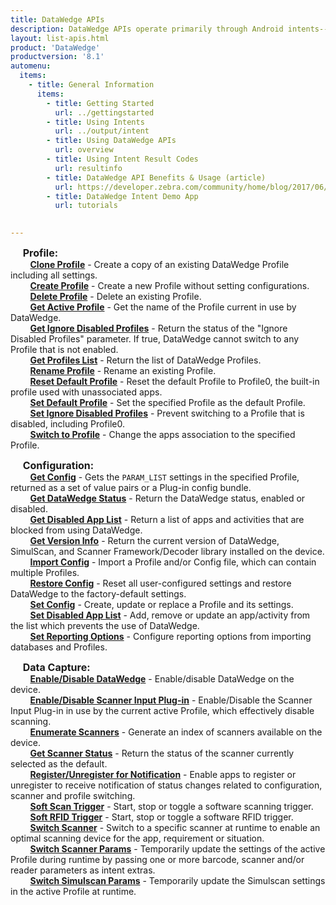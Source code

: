 ```yaml
---
title: DataWedge APIs
description: DataWedge APIs operate primarily through Android intents--specific commands that can be used by other applications to control data capture without the need to directly access the DataWedge UI.  
layout: list-apis.html
product: 'DataWedge'
productversion: '8.1'
automenu:
  items:
    - title: General Information
      items:
        - title: Getting Started
          url: ../gettingstarted
        - title: Using Intents 
          url: ../output/intent
        - title: Using DataWedge APIs 
          url: overview
        - title: Using Intent Result Codes  
          url: resultinfo
        - title: DataWedge API Benefits & Usage (article) 
          url: https://developer.zebra.com/community/home/blog/2017/06/27/datawedge-apis-benefits-challenges
        - title: DataWedge Intent Demo App 
          url: tutorials

    
---
```

<!--
// Removed from above section

- title: DataWedge APIs
      items:
        - title: Clone Profile 
          url: cloneprofile
        - title: Create Profile 
          url: createprofile
        - title: Delete Profile 
          url: deleteprofile
        - title: Enable/Disable DataWedge 
          url: enabledatawedge
        - title: Enumerate Scanners 
          url: enumeratescanners
        - title: Get Active Profile 
          url: getactiveprofile
        - title: Get Config 
          url: getconfig
        - title: Get DataWedge Status 
          url: getdatawedgestatus
        - title: Get Disabled App List 
          url: getdisabledapplist
        - title: Get Ignore Disabled Profiles 
          url: getignoredisabledprofiles
        - title: Get Profiles List 
          url: getprofileslist
        - title: Get Scanner Status 
          url: getscannerstatus
        - title: Get Version Info 
          url: getversioninfo
        - title: Import Config 
          url: importconfig
        - title: Register/Unregister for Notification 
          url: registerfornotification
        - title: Rename Profile 
          url: renameprofile
        - title: Reset Default Profile 
          url: resetdefaultprofile
        - title: Restore Config 
          url: restoreconfig
        - title: Scanner Input Plug-in 
          url: scannerinputplugin
        - title: Set Config 
          url: setconfig
        - title: Set Default Profile 
          url: setdefaultprofile
        - title: Set Disabled App List 
          url: setdisabledapplist
        - title: Set Ignore Disabled Profiles 
          url: setignoredisabledprofiles
        - title: Set Reporting Options 
          url: setreportingoptions   
        - title: Soft Scan Trigger 
          url: softscantrigger
        - title: Soft RFID Trigger 
          url: softrfidtrigger
        - title: Switch Scanner 
          url: switchscanner
        - title: Switch Scanner Params 
          url: switchscannerparams
        - title: Switch SimulScan Params 
          url: switchsimulscanparams
        - title: Switch to Profile 
          url: switchtoprofile
-->
<!--
<table border="0">
 <tr>
    <td><b style="font-size:18px">Profile:</b></td>
    <td><b style="font-size:18px">Configuration:</b></td>
    <td><b style="font-size:18px">Data Capture:</b></td>
 </tr>
 <tr>
    <td><a href="./cloneprofile">Clone Profile</a></td>
    <td><a href="./getconfig">Get Config</a></td>
    <td><a href="./enabledatawedge">Enable/Disable DataWedge</a></td>
 </tr>
 <tr>
    <td><a href="./createprofile">Create Profile&nbsp;&nbsp;&nbsp;&nbsp;&nbsp;&nbsp;</a></td>
    <td><a href="./getdatawedgestatus">Get DataWedge Status&nbsp;&nbsp;&nbsp;&nbsp;&nbsp;&nbsp;</a></td>
    <td><a href="./scannerinputplugin">Enable/Disable Scanner Input Plug-in</a></td>
 </tr>
 <tr>
    <td><a href="./deleteprofile">Delete Profile</a></td>
    <td><a href="./getdisabledapplist">Get Disabled App List</a></td>
    <td><a href="./enumeratescanners">Enumerate Scanners</a></td>
 </tr>
 <tr>
    <td><a href="./getactiveprofile">Get Active Profile</a></td>
    <td><a href="./getversioninfo">Get Version Info</a></td>
    <td><a href="./getscannerstatus">Get Scanner Status</a></td>
 </tr>
 <tr>
    <td><a href="./getignoredisabledprofiles">Get Ignore Disabled Profiles</a></td>
    <td><a href="./importconfig">Import Config</a></td>
    <td><a href="./registerfornotification">Register/Unregister for Notification</a></td>
 </tr>
 <tr>
    <td><a href="./getprofileslist">Get Profiles List</a></td>
    <td><a href="./restoreconfig">Restore Config</a></td>
    <td><a href="./softscantrigger">Soft Scan Trigger</a></td>
 </tr>
 <tr>
    <td><a href="./renameprofile">Rename Profile</a></td>
    <td><a href="./setconfig">Set Config</a></td>
    <td><a href="./switchscanner">Switch Scanner</a></td>
 </tr>
 <tr>
    <td><a href="./resetdefaultprofile">Reset Default Profile</a></td>
    <td><a href="./setdisabledapplist">Set Disabled App List</a></td>
    <td><a href="./switchscannerparams">Switch Scanner Params</a></td>
 </tr>
 <tr>
    <td><a href="./setdefaultprofile">Set Default Profile</a></td>
    <td><a href="./setreportingoptions">Set Reporting Options</a></td>
    <td><a href=""></a></td>
 </tr>
 <tr>
    <td><a href="./setignoredisabledprofiles">Set Ignore Disabled Profiles</a></td>
    <td><a href="./switchsimulscanparams">Switch Simulscan Params</a></td>
    <td><a href=""></a></td>
 </tr>
 <tr>
    <td><a href="./switchtoprofile">Switch to Profile</a></td>
    <td><a href=""></a></td>
    <td><a href=""></a></td>
 </tr>
</table>
-->
&nbsp;&nbsp;&nbsp;&nbsp;&nbsp;<b style="font-size:16px">Profile:</b><br />
&nbsp;&nbsp;&nbsp;&nbsp;&nbsp;&nbsp;&nbsp;&nbsp;**<a href="./cloneprofile">Clone Profile</a>** - Create a copy of an existing DataWedge Profile including all settings.<br/>
&nbsp;&nbsp;&nbsp;&nbsp;&nbsp;&nbsp;&nbsp;&nbsp;**<a href="./createprofile">Create Profile</a>** - Create a new Profile without setting configurations.<br />
&nbsp;&nbsp;&nbsp;&nbsp;&nbsp;&nbsp;&nbsp;&nbsp;**<a href="./deleteprofile">Delete Profile</a>** - Delete an existing Profile.<br />
&nbsp;&nbsp;&nbsp;&nbsp;&nbsp;&nbsp;&nbsp;&nbsp;**<a href="./getactiveprofile">Get Active Profile</a>** - Get the name of the Profile current in use by DataWedge.<br />
&nbsp;&nbsp;&nbsp;&nbsp;&nbsp;&nbsp;&nbsp;&nbsp;**<a href="./getignoredisabledprofiles">Get Ignore Disabled Profiles</a>** - Return the status of the "Ignore Disabled Profiles" parameter. If true, DataWedge cannot switch to any Profile that is not enabled.<br />
&nbsp;&nbsp;&nbsp;&nbsp;&nbsp;&nbsp;&nbsp;&nbsp;**<a href="./getprofileslist">Get Profiles List</a>** - Return the list of DataWedge Profiles.<br />
&nbsp;&nbsp;&nbsp;&nbsp;&nbsp;&nbsp;&nbsp;&nbsp;**<a href="./renameprofile">Rename Profile</a>** - Rename an existing Profile.<br />
&nbsp;&nbsp;&nbsp;&nbsp;&nbsp;&nbsp;&nbsp;&nbsp;**<a href="./resetdefaultprofile">Reset Default Profile</a>** - Reset the default Profile to Profile0, the built-in profile used with unassociated apps.<br />
&nbsp;&nbsp;&nbsp;&nbsp;&nbsp;&nbsp;&nbsp;&nbsp;**<a href="./setdefaultprofile">Set Default Profile</a>** - Set the specified Profile as the default Profile.<br />
&nbsp;&nbsp;&nbsp;&nbsp;&nbsp;&nbsp;&nbsp;&nbsp;**<a href="./setignoredisabledprofiles">Set Ignore Disabled Profiles</a>** - Prevent switching to a Profile that is disabled, including Profile0.<br />
&nbsp;&nbsp;&nbsp;&nbsp;&nbsp;&nbsp;&nbsp;&nbsp;**<a href="./switchtoprofile">Switch to Profile</a>** - Change the apps association to the specified Profile.
    
&nbsp;&nbsp;&nbsp;&nbsp;&nbsp;<b style="font-size:16px">Configuration:</b><br />
&nbsp;&nbsp;&nbsp;&nbsp;&nbsp;&nbsp;&nbsp;&nbsp;**<a href="./getconfig">Get Config</a>** - Gets the `PARAM_LIST` settings in the specified Profile, returned as a set of value pairs or a Plug-in config bundle. <br />
&nbsp;&nbsp;&nbsp;&nbsp;&nbsp;&nbsp;&nbsp;&nbsp;**<a href="./getdatawedgestatus">Get DataWedge Status</a>** - Return the DataWedge status, enabled or disabled.<br />
&nbsp;&nbsp;&nbsp;&nbsp;&nbsp;&nbsp;&nbsp;&nbsp;**<a href="./getdisabledapplist">Get Disabled App List</a>** - Return a list of apps and activities that are blocked from using DataWedge.<br />
&nbsp;&nbsp;&nbsp;&nbsp;&nbsp;&nbsp;&nbsp;&nbsp;**<a href="./getversioninfo">Get Version Info</a>** - Return the current version of DataWedge, SimulScan, and Scanner Framework/Decoder library installed on the device.<br />
&nbsp;&nbsp;&nbsp;&nbsp;&nbsp;&nbsp;&nbsp;&nbsp;**<a href="./importconfig">Import Config</a>** - Import a Profile and/or Config file, which can contain multiple Profiles.<br />
&nbsp;&nbsp;&nbsp;&nbsp;&nbsp;&nbsp;&nbsp;&nbsp;**<a href="./restoreconfig">Restore Config</a></td>** - Reset all user-configured settings and restore DataWedge to the factory-default settings.<br />
&nbsp;&nbsp;&nbsp;&nbsp;&nbsp;&nbsp;&nbsp;&nbsp;**<a href="./setconfig">Set Config</a>** - Create, update or replace a Profile and its settings.<br />
&nbsp;&nbsp;&nbsp;&nbsp;&nbsp;&nbsp;&nbsp;&nbsp;**<a href="./setdisabledapplist">Set Disabled App List</a>** - Add, remove or update an app/activity from the list which prevents the use of DataWedge.<br />
&nbsp;&nbsp;&nbsp;&nbsp;&nbsp;&nbsp;&nbsp;&nbsp;**<a href="./setreportingoptions">Set Reporting Options</a>** - Configure reporting options from importing databases and Profiles.<br />

&nbsp;&nbsp;&nbsp;&nbsp;&nbsp;<b style="font-size:16px">Data Capture:</b><br />
&nbsp;&nbsp;&nbsp;&nbsp;&nbsp;&nbsp;&nbsp;&nbsp;**<a href="./enabledatawedge">Enable/Disable DataWedge</a>** - Enable/disable DataWedge on the device.<br />
&nbsp;&nbsp;&nbsp;&nbsp;&nbsp;&nbsp;&nbsp;&nbsp;**<a href="./scannerinputplugin">Enable/Disable Scanner Input Plug-in</a>** - Enable/Disable the Scanner Input Plug-in in use by the current active Profile, which effectively disable scanning.<br />
&nbsp;&nbsp;&nbsp;&nbsp;&nbsp;&nbsp;&nbsp;&nbsp;**<a href="./enumeratescanners">Enumerate Scanners</a>** - Generate an index of scanners available on the device.<br />
&nbsp;&nbsp;&nbsp;&nbsp;&nbsp;&nbsp;&nbsp;&nbsp;**<a href="./getscannerstatus">Get Scanner Status</a>** - Return the status of the scanner currently selected as the default.<br />
&nbsp;&nbsp;&nbsp;&nbsp;&nbsp;&nbsp;&nbsp;&nbsp;**<a href="./registerfornotification">Register/Unregister for Notification</a>** - Enable apps to register or unregister to receive notification of status changes related to configuration, scanner and profile switching.<br />
&nbsp;&nbsp;&nbsp;&nbsp;&nbsp;&nbsp;&nbsp;&nbsp;**<a href="./softscantrigger">Soft Scan Trigger</a>** - Start, stop or toggle a software scanning trigger. <br />
&nbsp;&nbsp;&nbsp;&nbsp;&nbsp;&nbsp;&nbsp;&nbsp;**<a href="./softrfidtrigger">Soft RFID Trigger</a>** - Start, stop or toggle a software RFID trigger. <br />
&nbsp;&nbsp;&nbsp;&nbsp;&nbsp;&nbsp;&nbsp;&nbsp;**<a href="./switchscanner">Switch Scanner</a>** - Switch to a specific scanner at runtime to enable an optimal scanning device for the app, requirement or situation. <br />
&nbsp;&nbsp;&nbsp;&nbsp;&nbsp;&nbsp;&nbsp;&nbsp;**<a href="./switchscannerparams">Switch Scanner Params</a>** - Temporarily update the settings of the active Profile during runtime by passing one or more barcode, scanner and/or reader parameters as intent extras.<br />
&nbsp;&nbsp;&nbsp;&nbsp;&nbsp;&nbsp;&nbsp;&nbsp;**<a href="./switchsimulscanparams">Switch Simulscan Params</a>** - Temporarily update the Simulscan settings in the active Profile at runtime.<br />